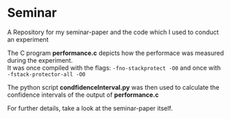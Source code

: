 # Seminar
<p>A Repository for my seminar-paper and the code which I used to conduct an experiment</p>

The C program <b>performance.c</b> depicts how the performace was measured during the experiment.<br>
It was once compiled with the flags: <code>-fno-stackprotect -O0</code> and once with <code> -fstack-protector-all -O0</code> <br>

The python script <b>condfidenceInterval.py</b> was then used to calculate the confidence intervals of the output of <b> performance.c </b>

For further details, take a look at the seminar-paper itself.
